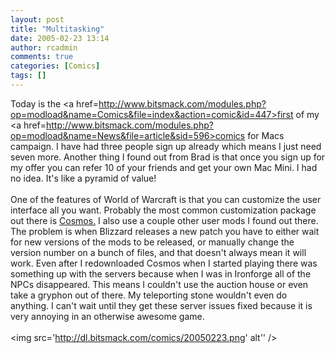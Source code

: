 ```yaml
---
layout: post
title: "Multitasking"
date: 2005-02-23 13:14
author: rcadmin
comments: true
categories: [Comics]
tags: []
---
```

Today is the <a href=http://www.bitsmack.com/modules.php?op=modload&name=Comics&file=index&action=comic&id=447>first</a> of my <a href=http://www.bitsmack.com/modules.php?op=modload&name=News&file=article&sid=596>comics for Macs campaign.</a> I have had three people sign up already which means I just need seven more. Another thing I found out from Brad is that once you sign up for my offer you can refer 10 of your friends and get your own Mac Mini. I had no idea. It's like a pyramid of value!<br />
<br />
One of the features of World of Warcraft is that you can customize the user interface all you want. Probably the most common customization package out there is <a href=http://www.cosmosui.org/>Cosmos.</a> I also use a couple other user mods I found out there. The problem is when Blizzard releases a new patch you have to either wait for new versions of the mods to be released, or manually change the version number on a bunch of files, and that doesn't always mean it will work. Even after I redownloaded Cosmos when I started playing there was something up with the servers because when I was in Ironforge all of the NPCs disappeared. This means I couldn't use the auction house or even take a gryphon out of there. My teleporting stone wouldn't even do anything. I can't wait until they get these server issues fixed because it is very annoying in an otherwise awesome game.<Br><br><!--more--><img src='http://dl.bitsmack.com/comics/20050223.png' alt'' />
